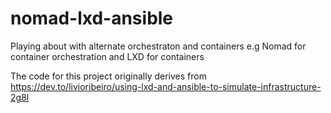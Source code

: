 # nomad-lxd-ansible
Playing about with alternate orchestraton and containers e.g Nomad for container orchestration and LXD for containers

The code for this project originally derives from https://dev.to/livioribeiro/using-lxd-and-ansible-to-simulate-infrastructure-2g8l

